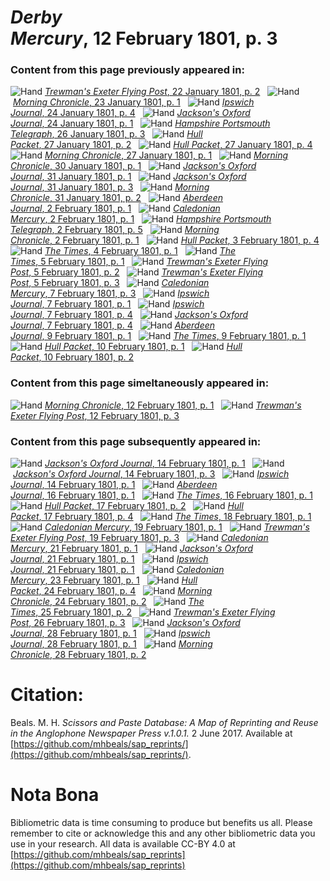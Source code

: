 # *Derby Mercury*, 12 February 1801, p. 3  
  
### Content from this page previously appeared in:  
![Hand](http://scissorsandpaste.net/wp-content/uploads/2017/06/smallhandpointer.png) [*Trewman's Exeter Flying Post*, 22 January 1801, p. 2](https://mhbeals.github.io/sap_html/Trewman's-Exeter-Flying-Post/Trewman's-Exeter-Flying-Post-22-January-1801-p-2)  
![Hand](http://scissorsandpaste.net/wp-content/uploads/2017/06/smallhandpointer.png) [*Morning Chronicle*, 23 January 1801, p. 1](https://mhbeals.github.io/sap_html/Morning-Chronicle/Morning-Chronicle-23-January-1801-p-1)  
![Hand](http://scissorsandpaste.net/wp-content/uploads/2017/06/smallhandpointer.png) [*Ipswich Journal*, 24 January 1801, p. 4](https://mhbeals.github.io/sap_html/Ipswich-Journal/Ipswich-Journal-24-January-1801-p-4)  
![Hand](http://scissorsandpaste.net/wp-content/uploads/2017/06/smallhandpointer.png) [*Jackson's Oxford Journal*, 24 January 1801, p. 1](https://mhbeals.github.io/sap_html/Jackson's-Oxford-Journal/Jackson's-Oxford-Journal-24-January-1801-p-1)  
![Hand](http://scissorsandpaste.net/wp-content/uploads/2017/06/smallhandpointer.png) [*Hampshire Portsmouth Telegraph*, 26 January 1801, p. 3](https://mhbeals.github.io/sap_html/Hampshire-Portsmouth-Telegraph/Hampshire-Portsmouth-Telegraph-26-January-1801-p-3)  
![Hand](http://scissorsandpaste.net/wp-content/uploads/2017/06/smallhandpointer.png) [*Hull Packet*, 27 January 1801, p. 2](https://mhbeals.github.io/sap_html/Hull-Packet/Hull-Packet-27-January-1801-p-2)  
![Hand](http://scissorsandpaste.net/wp-content/uploads/2017/06/smallhandpointer.png) [*Hull Packet*, 27 January 1801, p. 4](https://mhbeals.github.io/sap_html/Hull-Packet/Hull-Packet-27-January-1801-p-4)  
![Hand](http://scissorsandpaste.net/wp-content/uploads/2017/06/smallhandpointer.png) [*Morning Chronicle*, 27 January 1801, p. 1](https://mhbeals.github.io/sap_html/Morning-Chronicle/Morning-Chronicle-27-January-1801-p-1)  
![Hand](http://scissorsandpaste.net/wp-content/uploads/2017/06/smallhandpointer.png) [*Morning Chronicle*, 30 January 1801, p. 1](https://mhbeals.github.io/sap_html/Morning-Chronicle/Morning-Chronicle-30-January-1801-p-1)  
![Hand](http://scissorsandpaste.net/wp-content/uploads/2017/06/smallhandpointer.png) [*Jackson's Oxford Journal*, 31 January 1801, p. 1](https://mhbeals.github.io/sap_html/Jackson's-Oxford-Journal/Jackson's-Oxford-Journal-31-January-1801-p-1)  
![Hand](http://scissorsandpaste.net/wp-content/uploads/2017/06/smallhandpointer.png) [*Jackson's Oxford Journal*, 31 January 1801, p. 3](https://mhbeals.github.io/sap_html/Jackson's-Oxford-Journal/Jackson's-Oxford-Journal-31-January-1801-p-3)  
![Hand](http://scissorsandpaste.net/wp-content/uploads/2017/06/smallhandpointer.png) [*Morning Chronicle*, 31 January 1801, p. 2](https://mhbeals.github.io/sap_html/Morning-Chronicle/Morning-Chronicle-31-January-1801-p-2)  
![Hand](http://scissorsandpaste.net/wp-content/uploads/2017/06/smallhandpointer.png) [*Aberdeen Journal*, 2 February 1801, p. 1](https://mhbeals.github.io/sap_html/Aberdeen-Journal/Aberdeen-Journal-2-February-1801-p-1)  
![Hand](http://scissorsandpaste.net/wp-content/uploads/2017/06/smallhandpointer.png) [*Caledonian Mercury*, 2 February 1801, p. 1](https://mhbeals.github.io/sap_html/Caledonian-Mercury/Caledonian-Mercury-2-February-1801-p-1)  
![Hand](http://scissorsandpaste.net/wp-content/uploads/2017/06/smallhandpointer.png) [*Hampshire Portsmouth Telegraph*, 2 February 1801, p. 5](https://mhbeals.github.io/sap_html/Hampshire-Portsmouth-Telegraph/Hampshire-Portsmouth-Telegraph-2-February-1801-p-5)  
![Hand](http://scissorsandpaste.net/wp-content/uploads/2017/06/smallhandpointer.png) [*Morning Chronicle*, 2 February 1801, p. 1](https://mhbeals.github.io/sap_html/Morning-Chronicle/Morning-Chronicle-2-February-1801-p-1)  
![Hand](http://scissorsandpaste.net/wp-content/uploads/2017/06/smallhandpointer.png) [*Hull Packet*, 3 February 1801, p. 4](https://mhbeals.github.io/sap_html/Hull-Packet/Hull-Packet-3-February-1801-p-4)  
![Hand](http://scissorsandpaste.net/wp-content/uploads/2017/06/smallhandpointer.png) [*The Times*, 4 February 1801, p. 1](https://mhbeals.github.io/sap_html/The-Times/The-Times-4-February-1801-p-1)  
![Hand](http://scissorsandpaste.net/wp-content/uploads/2017/06/smallhandpointer.png) [*The Times*, 5 February 1801, p. 1](https://mhbeals.github.io/sap_html/The-Times/The-Times-5-February-1801-p-1)  
![Hand](http://scissorsandpaste.net/wp-content/uploads/2017/06/smallhandpointer.png) [*Trewman's Exeter Flying Post*, 5 February 1801, p. 2](https://mhbeals.github.io/sap_html/Trewman's-Exeter-Flying-Post/Trewman's-Exeter-Flying-Post-5-February-1801-p-2)  
![Hand](http://scissorsandpaste.net/wp-content/uploads/2017/06/smallhandpointer.png) [*Trewman's Exeter Flying Post*, 5 February 1801, p. 3](https://mhbeals.github.io/sap_html/Trewman's-Exeter-Flying-Post/Trewman's-Exeter-Flying-Post-5-February-1801-p-3)  
![Hand](http://scissorsandpaste.net/wp-content/uploads/2017/06/smallhandpointer.png) [*Caledonian Mercury*, 7 February 1801, p. 3](https://mhbeals.github.io/sap_html/Caledonian-Mercury/Caledonian-Mercury-7-February-1801-p-3)  
![Hand](http://scissorsandpaste.net/wp-content/uploads/2017/06/smallhandpointer.png) [*Ipswich Journal*, 7 February 1801, p. 1](https://mhbeals.github.io/sap_html/Ipswich-Journal/Ipswich-Journal-7-February-1801-p-1)  
![Hand](http://scissorsandpaste.net/wp-content/uploads/2017/06/smallhandpointer.png) [*Ipswich Journal*, 7 February 1801, p. 4](https://mhbeals.github.io/sap_html/Ipswich-Journal/Ipswich-Journal-7-February-1801-p-4)  
![Hand](http://scissorsandpaste.net/wp-content/uploads/2017/06/smallhandpointer.png) [*Jackson's Oxford Journal*, 7 February 1801, p. 4](https://mhbeals.github.io/sap_html/Jackson's-Oxford-Journal/Jackson's-Oxford-Journal-7-February-1801-p-4)  
![Hand](http://scissorsandpaste.net/wp-content/uploads/2017/06/smallhandpointer.png) [*Aberdeen Journal*, 9 February 1801, p. 1](https://mhbeals.github.io/sap_html/Aberdeen-Journal/Aberdeen-Journal-9-February-1801-p-1)  
![Hand](http://scissorsandpaste.net/wp-content/uploads/2017/06/smallhandpointer.png) [*The Times*, 9 February 1801, p. 1](https://mhbeals.github.io/sap_html/The-Times/The-Times-9-February-1801-p-1)  
![Hand](http://scissorsandpaste.net/wp-content/uploads/2017/06/smallhandpointer.png) [*Hull Packet*, 10 February 1801, p. 1](https://mhbeals.github.io/sap_html/Hull-Packet/Hull-Packet-10-February-1801-p-1)  
![Hand](http://scissorsandpaste.net/wp-content/uploads/2017/06/smallhandpointer.png) [*Hull Packet*, 10 February 1801, p. 2](https://mhbeals.github.io/sap_html/Hull-Packet/Hull-Packet-10-February-1801-p-2)  
  
### Content from this page simeltaneously appeared in:  
![Hand](http://scissorsandpaste.net/wp-content/uploads/2017/06/smallhandpointer.png) [*Morning Chronicle*, 12 February 1801, p. 1](https://mhbeals.github.io/sap_html/Morning-Chronicle/Morning-Chronicle-12-February-1801-p-1)  
![Hand](http://scissorsandpaste.net/wp-content/uploads/2017/06/smallhandpointer.png) [*Trewman's Exeter Flying Post*, 12 February 1801, p. 3](https://mhbeals.github.io/sap_html/Trewman's-Exeter-Flying-Post/Trewman's-Exeter-Flying-Post-12-February-1801-p-3)  
  
### Content from this page subsequently appeared in:  
![Hand](http://scissorsandpaste.net/wp-content/uploads/2017/06/smallhandpointer.png) [*Jackson's Oxford Journal*, 14 February 1801, p. 1](https://mhbeals.github.io/sap_html/Jackson's-Oxford-Journal/Jackson's-Oxford-Journal-14-February-1801-p-1)  
![Hand](http://scissorsandpaste.net/wp-content/uploads/2017/06/smallhandpointer.png) [*Jackson's Oxford Journal*, 14 February 1801, p. 3](https://mhbeals.github.io/sap_html/Jackson's-Oxford-Journal/Jackson's-Oxford-Journal-14-February-1801-p-3)  
![Hand](http://scissorsandpaste.net/wp-content/uploads/2017/06/smallhandpointer.png) [*Ipswich Journal*, 14 February 1801, p. 1](https://mhbeals.github.io/sap_html/Ipswich-Journal/Ipswich-Journal-14-February-1801-p-1)  
![Hand](http://scissorsandpaste.net/wp-content/uploads/2017/06/smallhandpointer.png) [*Aberdeen Journal*, 16 February 1801, p. 1](https://mhbeals.github.io/sap_html/Aberdeen-Journal/Aberdeen-Journal-16-February-1801-p-1)  
![Hand](http://scissorsandpaste.net/wp-content/uploads/2017/06/smallhandpointer.png) [*The Times*, 16 February 1801, p. 1](https://mhbeals.github.io/sap_html/The-Times/The-Times-16-February-1801-p-1)  
![Hand](http://scissorsandpaste.net/wp-content/uploads/2017/06/smallhandpointer.png) [*Hull Packet*, 17 February 1801, p. 2](https://mhbeals.github.io/sap_html/Hull-Packet/Hull-Packet-17-February-1801-p-2)  
![Hand](http://scissorsandpaste.net/wp-content/uploads/2017/06/smallhandpointer.png) [*Hull Packet*, 17 February 1801, p. 4](https://mhbeals.github.io/sap_html/Hull-Packet/Hull-Packet-17-February-1801-p-4)  
![Hand](http://scissorsandpaste.net/wp-content/uploads/2017/06/smallhandpointer.png) [*The Times*, 18 February 1801, p. 1](https://mhbeals.github.io/sap_html/The-Times/The-Times-18-February-1801-p-1)  
![Hand](http://scissorsandpaste.net/wp-content/uploads/2017/06/smallhandpointer.png) [*Caledonian Mercury*, 19 February 1801, p. 1](https://mhbeals.github.io/sap_html/Caledonian-Mercury/Caledonian-Mercury-19-February-1801-p-1)  
![Hand](http://scissorsandpaste.net/wp-content/uploads/2017/06/smallhandpointer.png) [*Trewman's Exeter Flying Post*, 19 February 1801, p. 3](https://mhbeals.github.io/sap_html/Trewman's-Exeter-Flying-Post/Trewman's-Exeter-Flying-Post-19-February-1801-p-3)  
![Hand](http://scissorsandpaste.net/wp-content/uploads/2017/06/smallhandpointer.png) [*Caledonian Mercury*, 21 February 1801, p. 1](https://mhbeals.github.io/sap_html/Caledonian-Mercury/Caledonian-Mercury-21-February-1801-p-1)  
![Hand](http://scissorsandpaste.net/wp-content/uploads/2017/06/smallhandpointer.png) [*Jackson's Oxford Journal*, 21 February 1801, p. 1](https://mhbeals.github.io/sap_html/Jackson's-Oxford-Journal/Jackson's-Oxford-Journal-21-February-1801-p-1)  
![Hand](http://scissorsandpaste.net/wp-content/uploads/2017/06/smallhandpointer.png) [*Ipswich Journal*, 21 February 1801, p. 1](https://mhbeals.github.io/sap_html/Ipswich-Journal/Ipswich-Journal-21-February-1801-p-1)  
![Hand](http://scissorsandpaste.net/wp-content/uploads/2017/06/smallhandpointer.png) [*Caledonian Mercury*, 23 February 1801, p. 1](https://mhbeals.github.io/sap_html/Caledonian-Mercury/Caledonian-Mercury-23-February-1801-p-1)  
![Hand](http://scissorsandpaste.net/wp-content/uploads/2017/06/smallhandpointer.png) [*Hull Packet*, 24 February 1801, p. 4](https://mhbeals.github.io/sap_html/Hull-Packet/Hull-Packet-24-February-1801-p-4)  
![Hand](http://scissorsandpaste.net/wp-content/uploads/2017/06/smallhandpointer.png) [*Morning Chronicle*, 24 February 1801, p. 2](https://mhbeals.github.io/sap_html/Morning-Chronicle/Morning-Chronicle-24-February-1801-p-2)  
![Hand](http://scissorsandpaste.net/wp-content/uploads/2017/06/smallhandpointer.png) [*The Times*, 25 February 1801, p. 2](https://mhbeals.github.io/sap_html/The-Times/The-Times-25-February-1801-p-2)  
![Hand](http://scissorsandpaste.net/wp-content/uploads/2017/06/smallhandpointer.png) [*Trewman's Exeter Flying Post*, 26 February 1801, p. 3](https://mhbeals.github.io/sap_html/Trewman's-Exeter-Flying-Post/Trewman's-Exeter-Flying-Post-26-February-1801-p-3)  
![Hand](http://scissorsandpaste.net/wp-content/uploads/2017/06/smallhandpointer.png) [*Jackson's Oxford Journal*, 28 February 1801, p. 1](https://mhbeals.github.io/sap_html/Jackson's-Oxford-Journal/Jackson's-Oxford-Journal-28-February-1801-p-1)  
![Hand](http://scissorsandpaste.net/wp-content/uploads/2017/06/smallhandpointer.png) [*Ipswich Journal*, 28 February 1801, p. 1](https://mhbeals.github.io/sap_html/Ipswich-Journal/Ipswich-Journal-28-February-1801-p-1)  
![Hand](http://scissorsandpaste.net/wp-content/uploads/2017/06/smallhandpointer.png) [*Morning Chronicle*, 28 February 1801, p. 2](https://mhbeals.github.io/sap_html/Morning-Chronicle/Morning-Chronicle-28-February-1801-p-2)  


# Citation: 

Beals. M. H. *Scissors and Paste Database: A Map of Reprinting and Reuse in the Anglophone Newspaper Press v.1.0.1.* 2 June 2017. Available at [https://github.com/mhbeals/sap_reprints/](https://github.com/mhbeals/sap_reprints/). 

# Nota Bona

Bibliometric data is time consuming to produce but benefits us all. Please remember to cite or acknowledge this and any other bibliometric data you use in your research. All data is available CC-BY 4.0 at [https://github.com/mhbeals/sap_reprints](https://github.com/mhbeals/sap_reprints)
